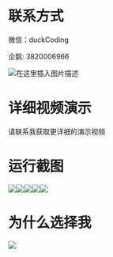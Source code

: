 # 联系方式

微信：duckCoding

企鹅: 3820006966

![在这里插入图片描述](http://upload.cxycsx.vip/91ab4bcb4f2c4c6db86365bb6d6e9c62.jpeg)

# 详细视频演示

请联系我获取更详细的演示视频

# 运行截图

![](http://www.bysj52.com/uploadfile/ueditor/image/202306/%E6%AF%95%E8%AE%BEweixin270%E5%AE%A2%E8%BF%90%E8%87%AA%E5%8A%A9%E5%94%AE%E7%A5%A8%E5%B0%8F%E7%A8%8B%E5%BA%8F%E7%9A%84+ssm%E6%AF%95%E4%B8%9A%E8%AE%BE%E8%AE%A1/2.png)![](http://www.bysj52.com/uploadfile/ueditor/image/202306/%E6%AF%95%E8%AE%BEweixin270%E5%AE%A2%E8%BF%90%E8%87%AA%E5%8A%A9%E5%94%AE%E7%A5%A8%E5%B0%8F%E7%A8%8B%E5%BA%8F%E7%9A%84+ssm%E6%AF%95%E4%B8%9A%E8%AE%BE%E8%AE%A1/1.png)![](http://www.bysj52.com/uploadfile/ueditor/image/202306/%E6%AF%95%E8%AE%BEweixin270%E5%AE%A2%E8%BF%90%E8%87%AA%E5%8A%A9%E5%94%AE%E7%A5%A8%E5%B0%8F%E7%A8%8B%E5%BA%8F%E7%9A%84+ssm%E6%AF%95%E4%B8%9A%E8%AE%BE%E8%AE%A1/4.png)![](http://www.bysj52.com/uploadfile/ueditor/image/202306/%E6%AF%95%E8%AE%BEweixin270%E5%AE%A2%E8%BF%90%E8%87%AA%E5%8A%A9%E5%94%AE%E7%A5%A8%E5%B0%8F%E7%A8%8B%E5%BA%8F%E7%9A%84+ssm%E6%AF%95%E4%B8%9A%E8%AE%BE%E8%AE%A1/5.png)![](http://www.bysj52.com/uploadfile/ueditor/image/202306/%E6%AF%95%E8%AE%BEweixin270%E5%AE%A2%E8%BF%90%E8%87%AA%E5%8A%A9%E5%94%AE%E7%A5%A8%E5%B0%8F%E7%A8%8B%E5%BA%8F%E7%9A%84+ssm%E6%AF%95%E4%B8%9A%E8%AE%BE%E8%AE%A1/3.png)

# 为什么选择我

![](http://upload.cxycsx.vip/%E7%A8%8B%E5%BA%8F%E8%AE%BE%E8%AE%A1.png)

